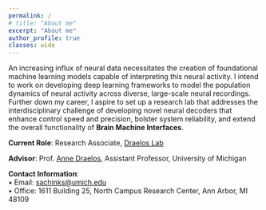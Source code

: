 ```yaml
---
permalink: /
# title: "About me"
excerpt: "About me"
author_profile: true
classes: wide
---
```


An increasing influx of neural data necessitates the creation of foundational machine learning models capable of interpreting this neural activity. I intend to work on developing deep learning frameworks to model the population dynamics of neural activity across diverse, large-scale neural recordings. Further down my career, I aspire to set up a research lab that addresses the interdisciplinary challenge of developing novel neural decoders that enhance control speed and precision, bolster system reliability, and extend the overall functionality of **Brain Machine Interfaces**.

**Current Role**: Research Associate, [Draelos Lab](https://draeloslab.org/)

**Advisor**: Prof. [Anne Draelos](https://bme.umich.edu/people/anne-draelos-ph-d/), Assistant Professor, University of Michigan

**Contact Information**:  
&bull; Email: sachinks@umich.edu  
&bull; Office: 1611 Building 25, North Campus Research Center, Ann Arbor, MI 48109